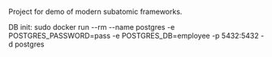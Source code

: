 Project for demo of modern subatomic frameworks.

DB init:
 sudo docker run --rm --name postgres -e POSTGRES_PASSWORD=pass -e POSTGRES_DB=employee -p 5432:5432 -d postgres
